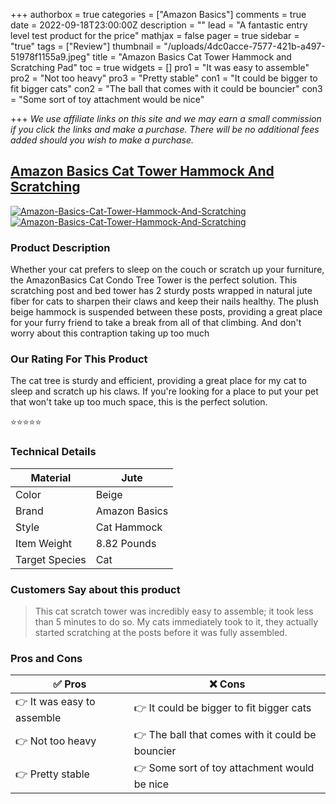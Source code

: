 
+++
authorbox = true
categories = ["Amazon Basics"]
comments = true
date = 2022-09-18T23:00:00Z
description = ""
lead = "A fantastic entry level test product for the price"
mathjax = false
pager = true
sidebar = "true"
tags = ["Review"]
thumbnail = "/uploads/4dc0acce-7577-421b-a497-51978f1155a9.jpeg"
title = "Amazon Basics Cat Tower Hammock and Scratching Pad"
toc = true
widgets = []
pro1 = "It was easy to assemble"
pro2 = "Not too heavy"
pro3 = "Pretty stable"
con1 = "It could be bigger to fit bigger cats"
con2 = "The ball that comes with it could be bouncier"
con3 = "Some sort of toy attachment would be nice"

+++
_We use affiliate links on this site and we may earn a small commission if you click the links and make a purchase. There will be no additional fees added should you wish to make a purchase._


 ## [Amazon Basics Cat Tower Hammock And Scratching](/reviews/Amazon-Basics-Cat-Tower-Hammock-And-Scratching)
[![Amazon-Basics-Cat-Tower-Hammock-And-Scratching](<https://images-na.ssl-images-amazon.com/images/I/6174OeN-v7L._AC_UL600_SR600,400_.jpg>)](<https://www.amazon.com/Amazon-Basics-Condo-Hammock-Scratching/dp/B07G3JK26B/?tag=cattreeguide-20>)[![Amazon-Basics-Cat-Tower-Hammock-And-Scratching](<https://dabuttonfactory.com/button.png?t=CHECK+AMAZON&f=Noto+Sans-Bold&ts=26&tc=fff&hp=45&vp=20&c=11&bgt=unicolored&bgc=4bd42f>)](<https://www.amazon.com/Amazon-Basics-Condo-Hammock-Scratching/dp/B07G3JK26B/?tag=cattreeguide-20>)

### Product Description 

Whether your cat prefers to sleep on the couch or scratch up your furniture, the AmazonBasics Cat Condo Tree Tower is the perfect solution. This scratching post and bed tower has 2 sturdy posts wrapped in natural jute fiber for cats to sharpen their claws and keep their nails healthy. The plush beige hammock is suspended between these posts, providing a great place for your furry friend to take a break from all of that climbing. And don't worry about this contraption taking up too much

### Our Rating For This Product

The cat tree is sturdy and efficient, providing a great place for my cat to sleep and scratch up his claws. If you're looking for a place to put your pet that won't take up too much space, this is the perfect solution.

⭐⭐⭐⭐⭐

### Technical Details

| Material       | Jute          |
|----------------|---------------|
| Color          | Beige         |
| Brand          | Amazon Basics |
| Style          | Cat Hammock   |
| Item Weight    | 8.82 Pounds   |
| Target Species | Cat           |

### Customers Say about this product

> This cat scratch tower was incredibly easy to assemble; it took less than 5 minutes to do so. My cats immediately took to it, they actually started scratching at the posts before it was fully assembled.

### Pros and Cons

| ✅ Pros | ❌ Cons |
|-|-|
| 👉 It was easy to assemble|👉 It could be bigger to fit bigger cats |
| 👉 Not too heavy|👉 The ball that comes with it could be bouncier |
| 👉 Pretty stable|👉 Some sort of toy attachment would be nice |


